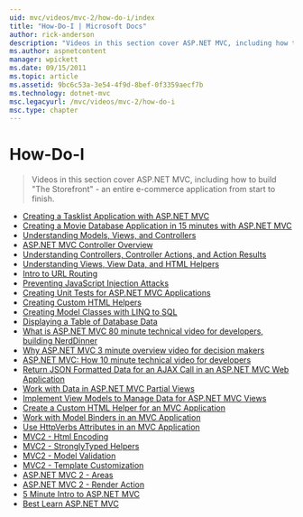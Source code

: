 ```yaml
---
uid: mvc/videos/mvc-2/how-do-i/index
title: "How-Do-I | Microsoft Docs"
author: rick-anderson
description: "Videos in this section cover ASP.NET MVC, including how to build 'The Storefront' - an entire e-commerce application from start to finish."
ms.author: aspnetcontent
manager: wpickett
ms.date: 09/15/2011
ms.topic: article
ms.assetid: 9bc6c53a-3e54-4f9d-8bef-0f3359aecf7b
ms.technology: dotnet-mvc
msc.legacyurl: /mvc/videos/mvc-2/how-do-i
msc.type: chapter
---
```

How-Do-I
====================
> Videos in this section cover ASP.NET MVC, including how to build "The Storefront" - an entire e-commerce application from start to finish.


- [Creating a Tasklist Application with ASP.NET MVC](creating-a-tasklist-application-with-aspnet-mvc.md)
- [Creating a Movie Database Application in 15 minutes with ASP.NET MVC](creating-a-movie-database-application-in-15-minutes-with-aspnet-mvc.md)
- [Understanding Models, Views, and Controllers](understanding-models-views-and-controllers.md)
- [ASP.NET MVC Controller Overview](aspnet-mvc-controller-overview.md)
- [Understanding Controllers, Controller Actions, and Action Results](understanding-controllers-controller-actions-and-action-results.md)
- [Understanding Views, View Data, and HTML Helpers](understanding-views-view-data-and-html-helpers.md)
- [Intro to URL Routing](an-introduction-to-url-routing.md)
- [Preventing JavaScript Injection Attacks](preventing-javascript-injection-attacks.md)
- [Creating Unit Tests for ASP.NET MVC Applications](creating-unit-tests-for-aspnet-mvc-applications.md)
- [Creating Custom HTML Helpers](creating-custom-html-helpers.md)
- [Creating Model Classes with LINQ to SQL](creating-model-classes-with-linq-to-sql.md)
- [Displaying a Table of Database Data](displaying-a-table-of-database-data.md)
- [What is ASP.NET MVC 80 minute technical video for developers, building NerdDinner](what-is-aspnet-mvc-80-minute-technical-video-for-developers-building-nerddinner.md)
- [Why ASP.NET MVC 3 minute overview video for decision makers](why-aspnet-mvc-3-minute-overview-video-for-decision-makers.md)
- [ASP.NET MVC: How 10 minute technical video for developers](aspnet-mvc-how-10-minute-technical-video-for-developers.md)
- [Return JSON Formatted Data for an AJAX Call in an ASP.NET MVC Web Application](how-do-i-return-json-formatted-data-for-an-ajax-call-in-an-aspnet-mvc-web-application.md)
- [Work with Data in ASP.NET MVC Partial Views](how-do-i-work-with-data-in-aspnet-mvc-partial-views.md)
- [Implement View Models to Manage Data for ASP.NET MVC Views](how-do-i-implement-view-models-to-manage-data-for-aspnet-mvc-views.md)
- [Create a Custom HTML Helper for an MVC Application](how-do-i-create-a-custom-html-helper-for-an-mvc-application.md)
- [Work with Model Binders in an MVC Application](how-do-i-work-with-model-binders-in-an-mvc-application.md)
- [Use HttpVerbs Attributes in an MVC Application](how-do-i-use-httpverbs-attributes-in-an-mvc-application.md)
- [MVC2 - Html Encoding](mvc2-html-encoding.md)
- [MVC2 - StronglyTyped Helpers](mvc2-stronglytyped-helpers.md)
- [MVC2 - Model Validation](mvc2-model-validation.md)
- [MVC2 - Template Customization](mvc2-template-customization.md)
- [ASP.NET MVC 2 - Areas](aspnet-mvc-2-areas.md)
- [ASP.NET MVC 2 - Render Action](aspnet-mvc-2-render-action.md)
- [5 Minute Intro to ASP.NET MVC](5-minute-introduction-to-aspnet-mvc.md)
- [Best Learn ASP.NET MVC](how-to-best-learn-asp-net-mvc.md)
